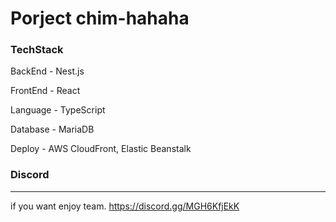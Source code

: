 # Porject chim-hahaha

### TechStack
BackEnd - Nest.js

FrontEnd - React

Language - TypeScript

Database - MariaDB

Deploy - AWS CloudFront, Elastic Beanstalk

### Discord
---
if you want enjoy team. https://discord.gg/MGH6KfjEkK 



